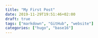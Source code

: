 ```yaml
---
title: "My First Post"
date: 2019-11-29T19:51:46+02:00
draft: true
tags: ["markdown", "GitHub", "website"]
categories: ["hugo", "base16"]
---
```


